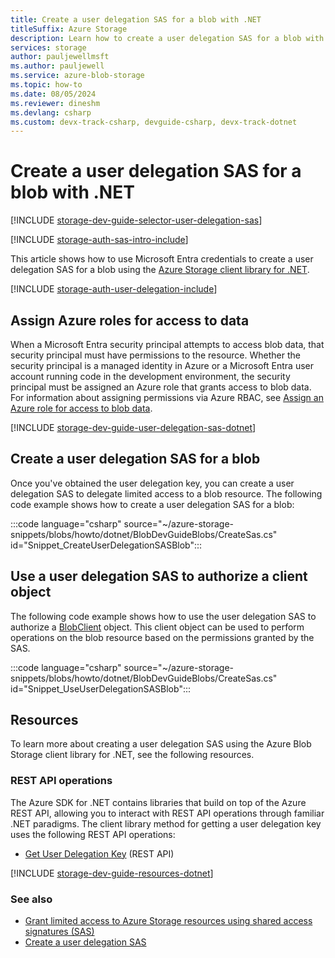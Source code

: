 ```yaml
---
title: Create a user delegation SAS for a blob with .NET
titleSuffix: Azure Storage
description: Learn how to create a user delegation SAS for a blob with Microsoft Entra credentials by using the .NET client library for Blob Storage.
services: storage
author: pauljewellmsft
ms.author: pauljewell
ms.service: azure-blob-storage
ms.topic: how-to
ms.date: 08/05/2024
ms.reviewer: dineshm
ms.devlang: csharp
ms.custom: devx-track-csharp, devguide-csharp, devx-track-dotnet
---
```


# Create a user delegation SAS for a blob with .NET

[!INCLUDE [storage-dev-guide-selector-user-delegation-sas](../../../includes/storage-dev-guides/storage-dev-guide-selector-user-delegation-sas.md)]

[!INCLUDE [storage-auth-sas-intro-include](../../../includes/storage-auth-sas-intro-include.md)]

This article shows how to use Microsoft Entra credentials to create a user delegation SAS for a blob using the [Azure Storage client library for .NET](/dotnet/api/overview/azure/storage).

[!INCLUDE [storage-auth-user-delegation-include](../../../includes/storage-auth-user-delegation-include.md)]

## Assign Azure roles for access to data

When a Microsoft Entra security principal attempts to access blob data, that security principal must have permissions to the resource. Whether the security principal is a managed identity in Azure or a Microsoft Entra user account running code in the development environment, the security principal must be assigned an Azure role that grants access to blob data. For information about assigning permissions via Azure RBAC, see [Assign an Azure role for access to blob data](assign-azure-role-data-access.md).

[!INCLUDE [storage-dev-guide-user-delegation-sas-dotnet](../../../includes/storage-dev-guides/storage-dev-guide-user-delegation-sas-dotnet.md)]

## Create a user delegation SAS for a blob

Once you've obtained the user delegation key, you can create a user delegation SAS to delegate limited access to a blob resource. The following code example shows how to create a user delegation SAS for a blob:

:::code language="csharp" source="~/azure-storage-snippets/blobs/howto/dotnet/BlobDevGuideBlobs/CreateSas.cs" id="Snippet_CreateUserDelegationSASBlob":::

## Use a user delegation SAS to authorize a client object

The following code example shows how to use the user delegation SAS to authorize a [BlobClient](/dotnet/api/azure.storage.blobs.blobclient) object. This client object can be used to perform operations on the blob resource based on the permissions granted by the SAS.

:::code language="csharp" source="~/azure-storage-snippets/blobs/howto/dotnet/BlobDevGuideBlobs/CreateSas.cs" id="Snippet_UseUserDelegationSASBlob":::

## Resources

To learn more about creating a user delegation SAS using the Azure Blob Storage client library for .NET, see the following resources.

### REST API operations

The Azure SDK for .NET contains libraries that build on top of the Azure REST API, allowing you to interact with REST API operations through familiar .NET paradigms. The client library method for getting a user delegation key uses the following REST API operations:

- [Get User Delegation Key](/rest/api/storageservices/get-user-delegation-key) (REST API)

[!INCLUDE [storage-dev-guide-resources-dotnet](../../../includes/storage-dev-guides/storage-dev-guide-resources-dotnet.md)]

### See also

- [Grant limited access to Azure Storage resources using shared access signatures (SAS)](../common/storage-sas-overview.md)
- [Create a user delegation SAS](/rest/api/storageservices/create-user-delegation-sas)
